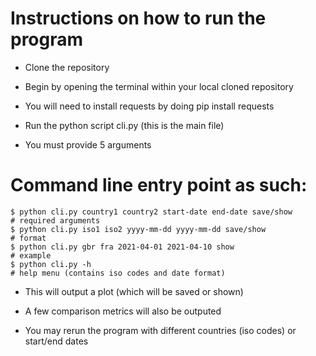 # Instructions on how to run the program

- Clone the repository
- Begin by opening the terminal within your local cloned repository
- You will need to install requests by doing pip install requests

- Run the python script cli.py (this is the main file)
- You must provide 5 arguments

# Command line entry point as such:

    $ python cli.py country1 country2 start-date end-date save/show       # required arguments
    $ python cli.py iso1 iso2 yyyy-mm-dd yyyy-mm-dd save/show             # format
    $ python cli.py gbr fra 2021-04-01 2021-04-10 show                    # example     
    $ python cli.py -h                                                    # help menu (contains iso codes and date format)
    

- This will output a plot (which will be saved or shown)
- A few comparison metrics will also be outputed

- You may rerun the program with different countries (iso codes) or start/end dates
